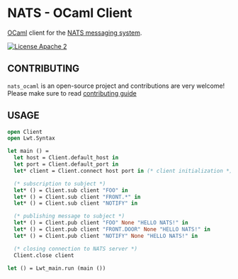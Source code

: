 # NATS - OCaml Client

[OCaml](https://ocaml.org/) client for the [NATS messaging system](https://nats.io).

[![License Apache 2][License-Image]][License-Url]

[License-Url]: https://www.apache.org/licenses/LICENSE-2.0
[License-Image]: https://img.shields.io/badge/License-Apache2-blue.svg

## CONTRIBUTING

`nats_ocaml` is an open-source project and contributions are very welcome! Please make sure to read [contributing guide](/CONTRIBUTING.md)

## USAGE 
```ocaml
open Client
open Lwt.Syntax

let main () =
  let host = Client.default_host in
  let port = Client.default_port in
  let* client = Client.connect host port in (* client initialization *)

  (* subscription to subject *)
  let* () = Client.sub client "FOO" in
  let* () = Client.sub client "FRONT.*" in
  let* () = Client.sub client "NOTIFY" in

  (* publishing message to subject *)
  let* () = Client.pub client "FOO" None "HELLO NATS!" in
  let* () = Client.pub client "FRONT.DOOR" None "HELLO NATS!" in
  let* () = Client.pub client "NOTIFY" None "HELLO NATS!" in

  (* closing connection to NATS server *)  
  Client.close client

let () = Lwt_main.run (main ())
```